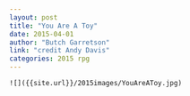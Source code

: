 ```yaml
---
layout: post
title: "You Are A Toy"
date: 2015-04-01
author: "Butch Garretson"
link: "credit Andy Davis"
categories: 2015 rpg
---
```

```
![]({{site.url}}/2015images/YouAreAToy.jpg)
```
